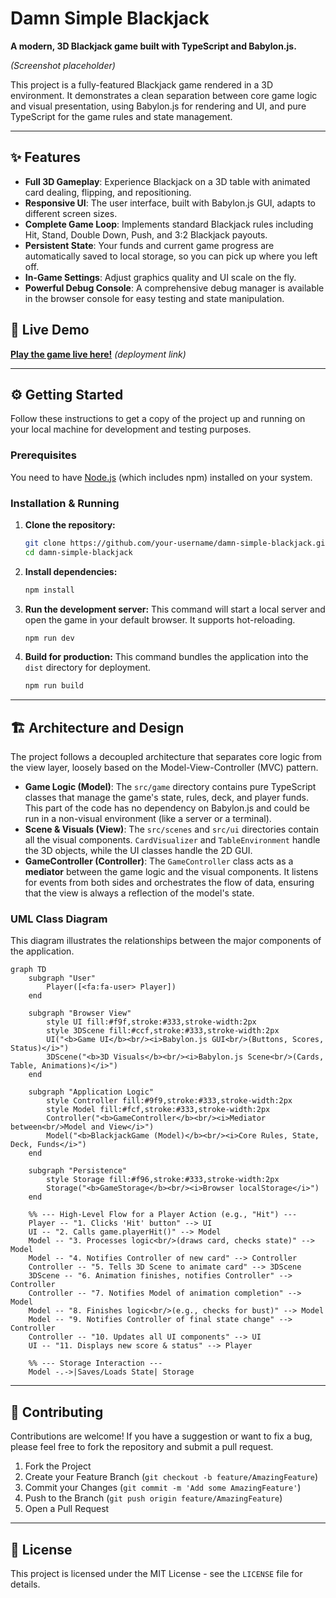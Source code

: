 # Damn Simple Blackjack

**A modern, 3D Blackjack game built with TypeScript and Babylon.js.**


*(Screenshot placeholder)*

This project is a fully-featured Blackjack game rendered in a 3D environment. It demonstrates a clean separation between core game logic and visual presentation, using Babylon.js for rendering and UI, and pure TypeScript for the game rules and state management.

---

## ✨ Features

*   **Full 3D Gameplay**: Experience Blackjack on a 3D table with animated card dealing, flipping, and repositioning.
*   **Responsive UI**: The user interface, built with Babylon.js GUI, adapts to different screen sizes.
*   **Complete Game Loop**: Implements standard Blackjack rules including Hit, Stand, Double Down, Push, and 3:2 Blackjack payouts.
*   **Persistent State**: Your funds and current game progress are automatically saved to local storage, so you can pick up where you left off.
*   **In-Game Settings**: Adjust graphics quality and UI scale on the fly.
*   **Powerful Debug Console**: A comprehensive debug manager is available in the browser console for easy testing and state manipulation.

## 🚀 Live Demo

**[Play the game live here!](https://your-deployment-url.com)** *(deployment link)*

---

## ⚙️ Getting Started

Follow these instructions to get a copy of the project up and running on your local machine for development and testing purposes.

### Prerequisites

You need to have [Node.js](https://nodejs.org/) (which includes npm) installed on your system.

### Installation & Running

1.  **Clone the repository:**
    ```sh
    git clone https://github.com/your-username/damn-simple-blackjack.git
    cd damn-simple-blackjack
    ```

2.  **Install dependencies:**
    ```sh
    npm install
    ```

3.  **Run the development server:**
    This command will start a local server and open the game in your default browser. It supports hot-reloading.
    ```sh
    npm run dev
    ```

4.  **Build for production:**
    This command bundles the application into the `dist` directory for deployment.
    ```sh
    npm run build
    ```

---

## 🏗️ Architecture and Design

The project follows a decoupled architecture that separates core logic from the view layer, loosely based on the Model-View-Controller (MVC) pattern.

*   **Game Logic (Model)**: The `src/game` directory contains pure TypeScript classes that manage the game's state, rules, deck, and player funds. This part of the code has no dependency on Babylon.js and could be run in a non-visual environment (like a server or a terminal).
*   **Scene & Visuals (View)**: The `src/scenes` and `src/ui` directories contain all the visual components. `CardVisualizer` and `TableEnvironment` handle the 3D objects, while the UI classes handle the 2D GUI.
*   **GameController (Controller)**: The `GameController` class acts as a **mediator** between the game logic and the visual components. It listens for events from both sides and orchestrates the flow of data, ensuring that the view is always a reflection of the model's state.

### UML Class Diagram

This diagram illustrates the relationships between the major components of the application.

```mermaid
graph TD
    subgraph "User"
        Player([<fa:fa-user> Player])
    end

    subgraph "Browser View"
        style UI fill:#f9f,stroke:#333,stroke-width:2px
        style 3DScene fill:#ccf,stroke:#333,stroke-width:2px
        UI("<b>Game UI</b><br/><i>Babylon.js GUI<br/>(Buttons, Scores, Status)</i>")
        3DScene("<b>3D Visuals</b><br/><i>Babylon.js Scene<br/>(Cards, Table, Animations)</i>")
    end

    subgraph "Application Logic"
        style Controller fill:#9f9,stroke:#333,stroke-width:2px
        style Model fill:#fcf,stroke:#333,stroke-width:2px
        Controller("<b>GameController</b><br/><i>Mediator between<br/>Model and View</i>")
        Model("<b>BlackjackGame (Model)</b><br/><i>Core Rules, State, Deck, Funds</i>")
    end

    subgraph "Persistence"
        style Storage fill:#f96,stroke:#333,stroke-width:2px
        Storage("<b>GameStorage</b><br/><i>Browser localStorage</i>")
    end

    %% --- High-Level Flow for a Player Action (e.g., "Hit") ---
    Player -- "1. Clicks 'Hit' button" --> UI
    UI -- "2. Calls game.playerHit()" --> Model
    Model -- "3. Processes logic<br/>(draws card, checks state)" --> Model
    Model -- "4. Notifies Controller of new card" --> Controller
    Controller -- "5. Tells 3D Scene to animate card" --> 3DScene
    3DScene -- "6. Animation finishes, notifies Controller" --> Controller
    Controller -- "7. Notifies Model of animation completion" --> Model
    Model -- "8. Finishes logic<br/>(e.g., checks for bust)" --> Model
    Model -- "9. Notifies Controller of final state change" --> Controller
    Controller -- "10. Updates all UI components" --> UI
    UI -- "11. Displays new score & status" --> Player

    %% --- Storage Interaction ---
    Model -.->|Saves/Loads State| Storage
```

---

## 🤝 Contributing

Contributions are welcome! If you have a suggestion or want to fix a bug, please feel free to fork the repository and submit a pull request.

1.  Fork the Project
2.  Create your Feature Branch (`git checkout -b feature/AmazingFeature`)
3.  Commit your Changes (`git commit -m 'Add some AmazingFeature'`)
4.  Push to the Branch (`git push origin feature/AmazingFeature`)
5.  Open a Pull Request

---

## 📜 License

This project is licensed under the MIT License - see the `LICENSE` file for details.